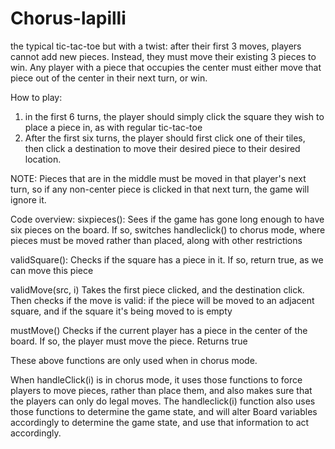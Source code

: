 # Chorus-lapilli
the typical tic-tac-toe but with a twist: after their first 3 moves, players cannot add new pieces. Instead, they must move their existing 3 pieces to win. Any player with a piece that occupies the center must either move that piece out of the center in their next turn, or win. 

How to play:
1. in the first 6 turns, the player should simply click the square they wish to place a piece in, as with regular tic-tac-toe
2. After the first six turns, the player should first click one of their tiles, then click a destination to move their desired piece to their desired location.

NOTE: Pieces that are in the middle must be moved in that player's next turn, so if any non-center piece is clicked in that next turn, the game will ignore it.

Code overview: 
sixpieces():
Sees if the game has gone long enough to have six pieces on the board.
If so, switches handleclick() to chorus mode, 
where pieces must be moved rather than placed, along with other restrictions

validSquare():
Checks if the square has a piece in it. 
If so, return true, as we can move this piece 

validMove(src, i)
Takes the first piece clicked, and the destination click. 
Then checks if the move is valid: if the piece will be moved to an 
adjacent square, and if the square it's being moved to is empty

mustMove()
Checks if the current player has a piece in the center of the board. 
If so, the player must move the piece. Returns true

These above functions are only used when in chorus mode. 

When handleClick(i) is in chorus mode, 
it uses those functions to force players to move pieces, 
rather than place them, 
and also makes sure that the players can only do legal moves. 
The handleclick(i) function also uses those functions to 
determine the game state, and will alter Board variables 
accordingly to determine the game state, 
and use that information to act accordingly. 

